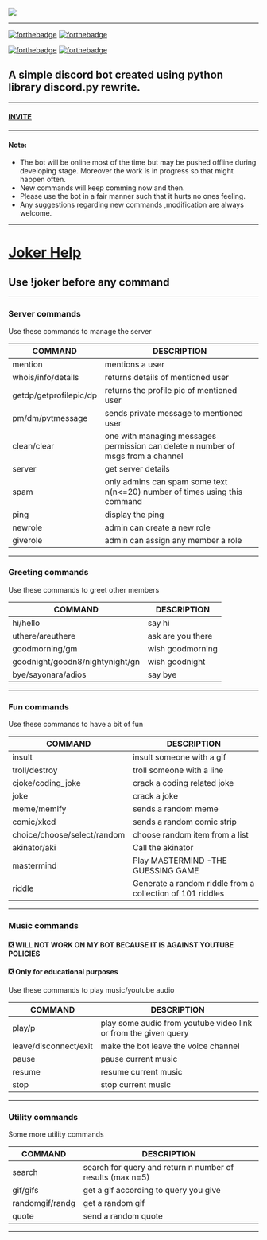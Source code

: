 ![](https://cdn.discordapp.com/avatars/768906991820210269/6cb8501b1045c11cc56d5a097579f9f8.webp?size=1024)

 ---
 [![forthebadge](https://forthebadge.com/images/badges/made-with-python.svg)](https://www.python.org/)
 [![forthebadge](https://forthebadge.com/images/badges/built-with-swag.svg)](https://github.com/Mastermind-sap/joker)
 
 [![forthebadge](https://forthebadge.com/images/badges/60-percent-of-the-time-works-every-time.svg)](https://github.com/Mastermind-sap/joker)
 [![forthebadge](https://img.shields.io/badge/deploy_to-heroku-997FBC.svg?style=for-the-badge&logo=Heroku)](https://dashboard.heroku.com/apps)
 
## A simple discord bot created using python library discord.py rewrite.

---

#### [INVITE](https://discord.com/api/oauth2/authorize?client_id=768906991820210269&permissions=8&scope=bot)

---

#### Note: 
- The bot will be online most of the time but may be pushed offline during developing stage. Moreover the work is in progress so that might happen often.
- New commands will keep comming now and then.
- Please use the bot in a fair manner such that it hurts no ones feeling.
- Any suggestions regarding new commands ,modification are always welcome.

---
# [Joker Help](https://github.com/Mastermind-sap/joker/blob/main/help.md)
## Use !joker before any command

---

### Server commands
Use these commands to manage the server

| COMMAND | DESCRIPTION |
| ----------- | ----------- |
|mention|mentions a user|
|whois/info/details|returns details of mentioned user|
|getdp/getprofilepic/dp|returns the profile pic of mentioned user|
|pm/dm/pvtmessage|sends private message to mentioned user|
|clean/clear|one with managing messages permission can delete n number of msgs from a channel|
|server|get server details|
|spam|only admins can spam some text n(n<=20) number of times using this command|
|ping|display the ping|
|newrole|admin can create a new role|
|giverole|admin can assign any member a role|

---

### Greeting commands
Use these commands to greet other members

| COMMAND | DESCRIPTION |
| ----------- | ----------- |
|hi/hello|say hi|
|uthere/areuthere|ask are you there|
|goodmorning/gm|wish goodmorning|
|goodnight/goodn8/nightynight/gn|wish goodnight|
|bye/sayonara/adios|say bye|

---

### Fun commands
Use these commands to have a bit of fun

| COMMAND | DESCRIPTION |
| ----------- | ----------- |
|insult|insult someone with a gif|
|troll/destroy|troll someone with a line|
|cjoke/coding_joke|crack a coding related joke|
|joke|crack a joke|
|meme/memify|sends a random meme|
|comic/xkcd|sends a random comic strip|
|choice/choose/select/random|choose random item from a list|
|akinator/aki|Call the akinator|
|mastermind|Play MASTERMIND -THE GUESSING GAME|
|riddle|Generate a random riddle from a collection of 101 riddles|

---

### Music commands

####  :negative_squared_cross_mark: WILL NOT WORK ON MY BOT BECAUSE IT IS AGAINST YOUTUBE POLICIES
####  :negative_squared_cross_mark: Only for educational purposes

Use these commands to play music/youtube audio

| COMMAND | DESCRIPTION |
| ----------- | ----------- |
|play/p|play some audio from youtube video link or from the given query|
|leave/disconnect/exit|make the bot leave the voice channel|
|pause|pause current music|
|resume|resume current music|
|stop|stop current music|

---

### Utility commands
Some more utility commands

| COMMAND | DESCRIPTION |
| ----------- | ----------- |
|search|search for query and return n number of results (max n=5)|
|gif/gifs|get a gif according to query you give|
|randomgif/randg|get a random gif|
|quote|send a random quote|

---
